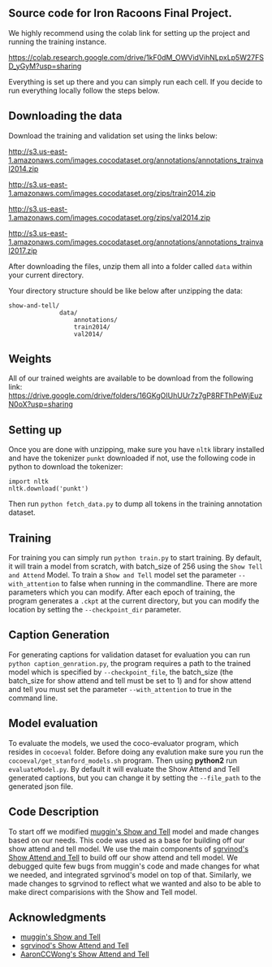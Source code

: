## Source code for Iron Racoons Final Project.
We highly recommend using the colab link for setting up the project and running the training instance.

https://colab.research.google.com/drive/1kF0dM_OWVidVihNLpxLp5W27FSD_yGyM?usp=sharing

Everything is set up there and you can simply run each cell. If you decide to run everything locally 
follow the steps below.

## Downloading the data
Download the training and validation set using the links below:

http://s3.us-east-1.amazonaws.com/images.cocodataset.org/annotations/annotations_trainval2014.zip

http://s3.us-east-1.amazonaws.com/images.cocodataset.org/zips/train2014.zip

http://s3.us-east-1.amazonaws.com/images.cocodataset.org/zips/val2014.zip

http://s3.us-east-1.amazonaws.com/images.cocodataset.org/annotations/annotations_trainval2017.zip

After downloading the files, unzip them all into a folder called `data` within your current directory.

Your directory structure should be like below after unzipping the data:
```
show-and-tell/
              data/
                  annotations/
                  train2014/
                  val2014/
```

## Weights
All of our trained weights are available to be download from the following link:
https://drive.google.com/drive/folders/16GKgOIUhUUr7z7gP8RFThPeWjEuzN0oX?usp=sharing

## Setting up
Once you are done with unzipping, make sure you have `nltk` library installed and have the tokenizer `punkt` downloaded if not, use the following code in python to download the tokenizer:

```
import nltk
nltk.download('punkt')
```
Then run `python fetch_data.py` to dump all tokens in the training annotation dataset.

## Training
For training you can simply run `python train.py` to start training. By default, it will train a model from scratch, with batch_size of 256 using the `Show Tell and Attend` Model. To train a `Show and Tell` model set the parameter `--with_attention` to false when running in the commandline. There are more parameters which you can modify. After each epoch of training, the program generates a `.ckpt` at the current directory, but you can modify the location by setting the `--checkpoint_dir` parameter.

## Caption Generation
For generating captions for validation dataset for evaluation you can run `python caption_genration.py`, the program requires a path to the trained model which is specified by `--checkpoint_file`, the batch_size (the batch_size for show attend and tell must be set to 1) and for show attend and tell you must set the parameter `--with_attention` to true in the command line. 

## Model evaluation
To evaluate the models, we used the coco-evaluator program, which resides in `cocoeval` folder. Before doing any evalution make sure you run the `cocoeval/get_stanford_models.sh` program. Then using **python2** run `evaluateModel.py`. By default it will evaluate the Show Attend and Tell generated captions, but you can change it by setting the `--file_path` to the generated json file.

## Code Description
To start off we modified [muggin's Show and Tell](https://github.com/muggin/show-and-tell) model and made changes based on our needs. This code was used as a base for building off our show attend and tell model. We use the main components of [sgrvinod's Show Attend and Tell](https://github.com/sgrvinod/a-PyTorch-Tutorial-to-Image-Captioning) to build off our show attend and tell model. We debugged quite few bugs from muggin's code and made changes for what we needed, and integrated sgrvinod's model on top of that. Similarly, we made changes to sgrvinod to reflect what we wanted and also to be able to make direct comparisions with the Show and Tell model. 

## Acknowledgments
- [muggin's Show and Tell](https://github.com/muggin/show-and-tell)
- [sgrvinod's Show Attend and Tell](https://github.com/sgrvinod/a-PyTorch-Tutorial-to-Image-Captioning)
- [AaronCCWong's Show Attend and Tell](https://github.com/AaronCCWong/Show-Attend-and-Tell)